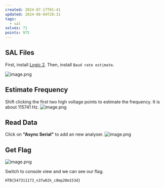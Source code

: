 ```yaml
---
created: 2024-07-17T01:41
updated: 2024-08-04T20:31
tags:
  - sal
solves: 71
points: 975
---
```


## SAL Files
First, install [Logic 2](https://www.saleae.com/pages/downloads).
Then, install `Baud rate estimate`.

![image.png](https://res.cloudinary.com/kumonochisanaka/image/upload/v1721196852/2024/07/0494d3a2fc09322b78e8d0db4d593c37.png)
## Estimate Frequency
Shift clicking the first two high voltage points to estimate the frequency.
It is about 115741 Hz.
![image.png](https://res.cloudinary.com/kumonochisanaka/image/upload/v1721196276/2024/07/b46984fdf9d4dbd080aacd8f633cff81.png)

## Read Data
Click on **"Async Serial"** to add an new analyser.
![image.png](https://res.cloudinary.com/kumonochisanaka/image/upload/v1721196404/2024/07/18c8e82958086258bd040137bf2f5513.png)

## Get Flag
![image.png](https://res.cloudinary.com/kumonochisanaka/image/upload/v1721196696/2024/07/c6a86a04f1d2f8b8b67c985655a30bfc.png)

Switch to console view and we can see our flag.

```flag
HTB{547311173_n37w02k_c0mp20m153d}
```
